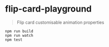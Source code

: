 
# flip-card-playground

> Flip card customisable animation properties

```
npm run build
npm run watch
npm test
```
